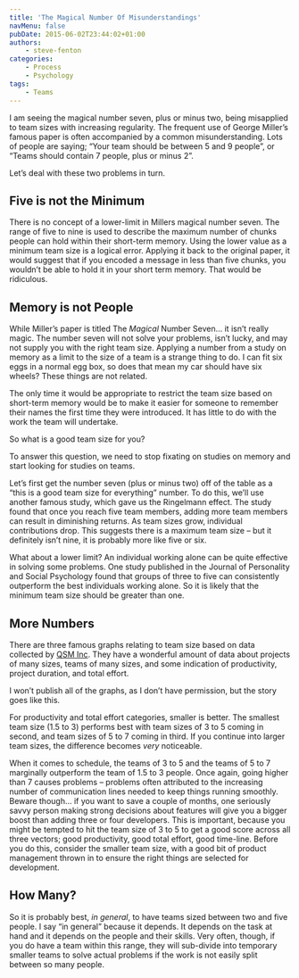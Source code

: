 ```yaml
---
title: 'The Magical Number Of Misunderstandings'
navMenu: false
pubDate: 2015-06-02T23:44:02+01:00
authors:
    - steve-fenton
categories:
    - Process
    - Psychology
tags:
    - Teams
---
```


I am seeing the magical number seven, plus or minus two, being misapplied to team sizes with increasing regularity. The frequent use of George Miller’s famous paper is often accompanied by a common misunderstanding. Lots of people are saying; “Your team should be between 5 and 9 people”, or “Teams should contain 7 people, plus or minus 2”.

Let’s deal with these two problems in turn.

## Five is not the Minimum

There is no concept of a lower-limit in Millers magical number seven. The range of five to nine is used to describe the maximum number of chunks people can hold within their short-term memory. Using the lower value as a minimum team size is a logical error. Applying it back to the original paper, it would suggest that if you encoded a message in less than five chunks, you wouldn’t be able to hold it in your short term memory. That would be ridiculous.

## Memory is not People

While Miller’s paper is titled The *Magical* Number Seven… it isn’t really magic. The number seven will not solve your problems, isn’t lucky, and may not supply you with the right team size. Applying a number from a study on memory as a limit to the size of a team is a strange thing to do. I can fit six eggs in a normal egg box, so does that mean my car should have six wheels? These things are not related.

The only time it would be appropriate to restrict the team size based on short-term memory would be to make it easier for someone to remember their names the first time they were introduced. It has little to do with the work the team will undertake.

So what is a good team size for you?

To answer this question, we need to stop fixating on studies on memory and start looking for studies on teams.

Let’s first get the number seven (plus or minus two) off of the table as a “this is a good team size for everything” number. To do this, we’ll use another famous study, which gave us the Ringelmann effect. The study found that once you reach five team members, adding more team members can result in diminishing returns. As team sizes grow, individual contributions drop. This suggests there is a maximum team size – but it definitely isn’t nine, it is probably more like five or six.

What about a lower limit? An individual working alone can be quite effective in solving some problems. One study published in the Journal of Personality and Social Psychology found that groups of three to five can consistently outperform the best individuals working alone. So it is likely that the minimum team size should be greater than one.

## More Numbers

There are three famous graphs relating to team size based on data collected by [QSM Inc](http://www.qsm.com/). They have a wonderful amount of data about projects of many sizes, teams of many sizes, and some indication of productivity, project duration, and total effort.

I won’t publish all of the graphs, as I don’t have permission, but the story goes like this.

For productivity and total effort categories, smaller is better. The smallest team size (1.5 to 3) performs best with team sizes of 3 to 5 coming in second, and team sizes of 5 to 7 coming in third. If you continue into larger team sizes, the difference becomes *very* noticeable.

When it comes to schedule, the teams of 3 to 5 and the teams of 5 to 7 marginally outperform the team of 1.5 to 3 people. Once again, going higher than 7 causes problems – problems often attributed to the increasing number of communication lines needed to keep things running smoothly. Beware though… if you want to save a couple of months, one seriously savvy person making strong decisions about features will give you a bigger boost than adding three or four developers. This is important, because you might be tempted to hit the team size of 3 to 5 to get a good score across all three vectors; good productivity, good total effort, good time-line. Before you do this, consider the smaller team size, with a good bit of product management thrown in to ensure the right things are selected for development.

## How Many?

So it is probably best, *in general*, to have teams sized between two and five people. I say “in general” because it depends. It depends on the task at hand and it depends on the people and their skills. Very often, though, if you do have a team within this range, they will sub-divide into temporary smaller teams to solve actual problems if the work is not easily split between so many people.